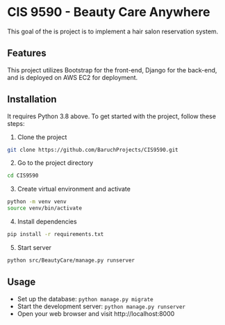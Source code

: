
# CIS 9590 - Beauty Care Anywhere

This goal of the is project is to implement a hair salon reservation system. 




## Features
This project utilizes Bootstrap for the front-end, Django for the back-end, and is deployed on AWS EC2 for deployment.
## Installation
It requires Python 3.8 above. To get started with the project, follow these steps:

1. Clone the project

```bash
git clone https://github.com/BaruchProjects/CIS9590.git
```

2. Go to the project directory

```bash
cd CIS9590
```

3. Create virtual environment and activate

```bash
python -m venv venv
source venv/bin/activate
```

4. Install dependencies
```bash
pip install -r requirements.txt
```

5. Start server

```bash
python src/BeautyCare/manage.py runserver
```


## Usage
- Set up the database: `python manage.py migrate`
- Start the development server: `python manage.py runserver`
- Open your web browser and visit http://localhost:8000